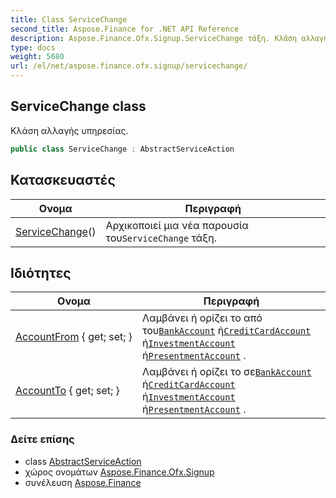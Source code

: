 ```yaml
---
title: Class ServiceChange
second_title: Aspose.Finance for .NET API Reference
description: Aspose.Finance.Ofx.Signup.ServiceChange τάξη. Κλάση αλλαγής υπηρεσίας.
type: docs
weight: 5680
url: /el/net/aspose.finance.ofx.signup/servicechange/
---
```

## ServiceChange class

Κλάση αλλαγής υπηρεσίας.

```csharp
public class ServiceChange : AbstractServiceAction
```

## Κατασκευαστές

| Ονομα | Περιγραφή |
| --- | --- |
| [ServiceChange](servicechange/)() | Αρχικοποιεί μια νέα παρουσία του`ServiceChange` τάξη. |

## Ιδιότητες

| Ονομα | Περιγραφή |
| --- | --- |
| [AccountFrom](../../aspose.finance.ofx.signup/servicechange/accountfrom/) { get; set; } | Λαμβάνει ή ορίζει το από του[`BankAccount`](../../aspose.finance.ofx/bankaccount/) ή[`CreditCardAccount`](../../aspose.finance.ofx/creditcardaccount/) ή[`InvestmentAccount`](../../aspose.finance.ofx/investmentaccount/) ή[`PresentmentAccount`](../../aspose.finance.ofx/presentmentaccount/) . |
| [AccountTo](../../aspose.finance.ofx.signup/servicechange/accountto/) { get; set; } | Λαμβάνει ή ορίζει το σε[`BankAccount`](../../aspose.finance.ofx/bankaccount/) ή[`CreditCardAccount`](../../aspose.finance.ofx/creditcardaccount/) ή[`InvestmentAccount`](../../aspose.finance.ofx/investmentaccount/) ή[`PresentmentAccount`](../../aspose.finance.ofx/presentmentaccount/) . |

### Δείτε επίσης

* class [AbstractServiceAction](../abstractserviceaction/)
* χώρος ονομάτων [Aspose.Finance.Ofx.Signup](../../aspose.finance.ofx.signup/)
* συνέλευση [Aspose.Finance](../../)


